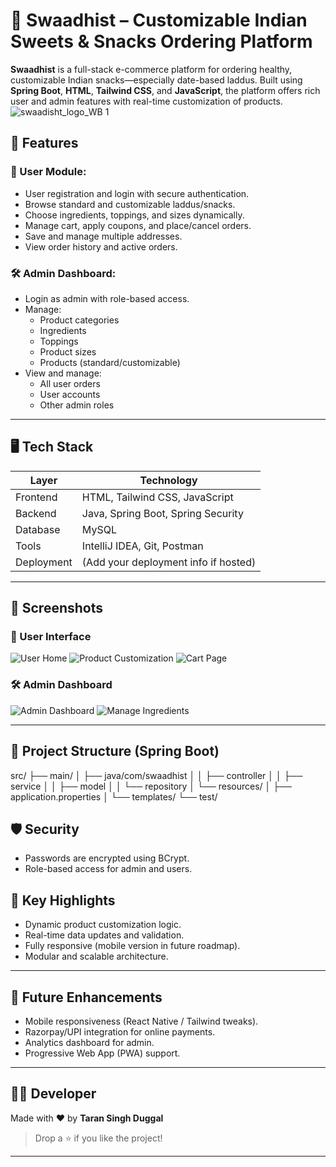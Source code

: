 # 🧁 Swaadhist – Customizable Indian Sweets & Snacks Ordering Platform

**Swaadhist** is a full-stack e-commerce platform for ordering healthy, customizable Indian snacks—especially date-based laddus. Built using **Spring Boot**, **HTML**, **Tailwind CSS**, and **JavaScript**, the platform offers rich user and admin features with real-time customization of products.
![swaadisht_logo_WB 1](https://github.com/user-attachments/assets/8ea9cfb4-1364-49b5-a9ff-7113cb9d46fa)



## 🚀 Features

### 👤 User Module:
- User registration and login with secure authentication.
- Browse standard and customizable laddus/snacks.
- Choose ingredients, toppings, and sizes dynamically.
- Manage cart, apply coupons, and place/cancel orders.
- Save and manage multiple addresses.
- View order history and active orders.

### 🛠️ Admin Dashboard:
- Login as admin with role-based access.
- Manage:
  - Product categories
  - Ingredients
  - Toppings
  - Product sizes
  - Products (standard/customizable)
- View and manage:
  - All user orders
  - User accounts
  - Other admin roles

---

## 🖥️ Tech Stack

| Layer       | Technology         |
|-------------|--------------------|
| Frontend    | HTML, Tailwind CSS, JavaScript |
| Backend     | Java, Spring Boot, Spring Security |
| Database    | MySQL |
| Tools       | IntelliJ IDEA, Git, Postman |
| Deployment  | (Add your deployment info if hosted) |

---

## 📸 Screenshots

### 👤 User Interface
![User Home](images/user-home.png)
![Product Customization](images/product-customization.png)
![Cart Page](images/cart.png)

### 🛠️ Admin Dashboard
![Admin Dashboard](images/admin-dashboard.png)
![Manage Ingredients](images/manage-ingredients.png)

---

## 📂 Project Structure (Spring Boot)

src/
├── main/
│ ├── java/com/swaadhist
│ │ ├── controller
│ │ ├── service
│ │ ├── model
│ │ └── repository
│ └── resources/
│ ├── application.properties
│ └── templates/
└── test/


## 🛡️ Security

- Passwords are encrypted using BCrypt.
- Role-based access for admin and users.

## 🧠 Key Highlights

- Dynamic product customization logic.
- Real-time data updates and validation.
- Fully responsive (mobile version in future roadmap).
- Modular and scalable architecture.

---

## 📌 Future Enhancements

- Mobile responsiveness (React Native / Tailwind tweaks).
- Razorpay/UPI integration for online payments.
- Analytics dashboard for admin.
- Progressive Web App (PWA) support.

---

## 🧑‍💻 Developer

Made with ❤️ by **Taran Singh Duggal**

> Drop a ⭐ if you like the project!

---
